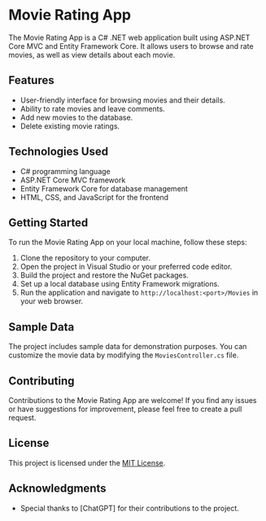 # Movie Rating App

The Movie Rating App is a C# .NET web application built using ASP.NET Core MVC and Entity Framework Core. It allows users to browse and rate movies, as well as view details about each movie.

## Features

- User-friendly interface for browsing movies and their details.
- Ability to rate movies and leave comments.
- Add new movies to the database.
- Delete existing movie ratings.

## Technologies Used

- C# programming language
- ASP.NET Core MVC framework
- Entity Framework Core for database management
- HTML, CSS, and JavaScript for the frontend

## Getting Started

To run the Movie Rating App on your local machine, follow these steps:

1. Clone the repository to your computer.
2. Open the project in Visual Studio or your preferred code editor.
3. Build the project and restore the NuGet packages.
4. Set up a local database using Entity Framework migrations.
5. Run the application and navigate to `http://localhost:<port>/Movies` in your web browser.

## Sample Data

The project includes sample data for demonstration purposes. You can customize the movie data by modifying the `MoviesController.cs` file.

## Contributing

Contributions to the Movie Rating App are welcome! If you find any issues or have suggestions for improvement, please feel free to create a pull request.

## License

This project is licensed under the [MIT License](LICENSE).

## Acknowledgments

- Special thanks to [ChatGPT] for their contributions to the project.
